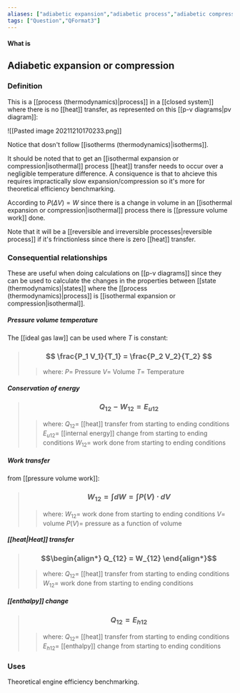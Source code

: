 ```yaml
---
aliases: ["adiabetic expansion","adiabetic process","adiabetic compression","no heat transfer process","adiabetic"]
tags: ["Question","QFormat3"]
---
```


#### What is
## Adiabetic expansion or compression
### Definition
This is a [[process (thermodynamics)|process]] in a [[closed system]] where there is no [[heat]] transfer, as represented on this [[p-v diagrams|pv diagram]]:

![[Pasted image 20211210170233.png]]

Notice that dosn't follow [[isotherms (thermodynamics)|isotherms]].

It should be noted that to get an [[isothermal expansion or compression|isothermal]] process [[heat]] transfer needs to occur over a negligible temperature difference. A consiquence is that to ahcieve this requires impractically slow expansion/compression so it's more for theoretical efficiency benchmarking.

According to $P(\Delta V)=W$ since there is a change in volume in an [[isothermal expansion or compression|isothermal]] process there is [[pressure volume work]] done.

Note that it will be a [[reversible and irreversible processes|reversible process]] if it's frinctionless since there is zero [[heat]] transfer.

### Consequential relationships
These are useful when doing calculations on [[p-v diagrams]] since they can be used to calculate the changes in the properties between [[state (thermodynamics)|states]] where the [[process (thermodynamics)|process]] is [[isothermal expansion or compression|isothermal]].

##### Pressure volume temperature
The [[ideal gas law]] can be used where $T$ is constant:
> ### $$ \frac{P_1 V_1}{T_1} = \frac{P_2 V_2}{T_2} $$ 
>> where:
>> $P=$ Pressure
>> $V=$ Volume
>> $T=$ Temperature

##### Conservation of energy
> ### $$ Q_{12} - W_{12} = E_{u12} $$ 
>> where:
>> $Q_{12}=$ [[heat]] transfer from starting to ending conditions
>> $E_{u12}=$ [[internal energy]] change from starting to ending conditions
>> $W_{12}=$ work done from starting to ending conditions

##### Work transfer
from [[pressure volume work]]:
> ### $$ W_{12} = \int dW = \int P(V) \cdot dV $$ 
>> where:
>> $W_{12}=$ work done from starting to ending conditions
>> $V=$ volume
>> $P(V)=$ pressure as a function of volume

##### [[heat|Heat]] transfer
> ### $$\begin{align*} Q_{12} =  W_{12} \end{align*}$$
>> where:
>> $Q_{12}=$ [[heat]] transfer from starting to ending conditions
>> $W_{12}=$ work done from starting to ending conditions

##### [[enthalpy]] change
> ### $$ Q_{12} = E_{h12} $$ 
>> where:
>> $Q_{12}=$ [[heat]] transfer from starting to ending conditions
>> $E_{h12}=$ [[enthalpy]] change from starting to ending conditions

### Uses
Theoretical engine efficiency benchmarking.